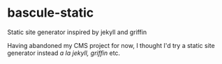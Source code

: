 # bascule-static
Static site generator inspired by jekyll and griffin

Having abandoned my CMS project for now, I thought I'd try a static site generator instead _a la_ *jekyll, griffin* etc.

